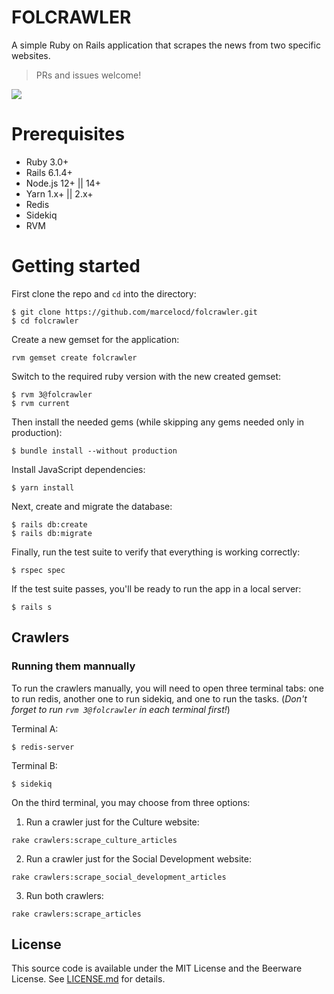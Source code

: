 # FOLCRAWLER

A simple Ruby on Rails application that scrapes the news from two specific websites.
> PRs and issues welcome!

![](folcrawler.gif)

# Prerequisites

- Ruby 3.0+
- Rails 6.1.4+
- Node.js 12+ || 14+
- Yarn 1.x+ || 2.x+
- Redis
- Sidekiq
- RVM


# Getting started
First clone the repo and `cd` into the directory:

```
$ git clone https://github.com/marcelocd/folcrawler.git
$ cd folcrawler
```
Create a new gemset for the application:
```
rvm gemset create folcrawler
```
Switch to the required ruby version with the new created gemset:
```
$ rvm 3@folcrawler
$ rvm current
```

Then install the needed gems (while skipping any gems needed only in production):

```
$ bundle install --without production
```

Install JavaScript dependencies:

```
$ yarn install
```

Next, create and migrate the database:

```
$ rails db:create
$ rails db:migrate
```

Finally, run the test suite to verify that everything is working correctly:

```
$ rspec spec
```

If the test suite passes, you'll be ready to run the app in a local server:
```
$ rails s
```
## Crawlers
### Running them mannually
To run the crawlers manually, you will need to open three  terminal tabs: one to run redis, another one to run sidekiq, and one to run the tasks.
(*Don't forget to run `rvm 3@folcrawler` in each terminal first!*)

Terminal A:
```
$ redis-server
```

Terminal B:
```
$ sidekiq
```
On the third terminal, you may choose from three options:
1) Run a crawler just for the Culture website:
```
rake crawlers:scrape_culture_articles
```
2) Run a crawler just for the Social Development website:
```
rake crawlers:scrape_social_development_articles
```
3) Run both crawlers:
```
rake crawlers:scrape_articles
```
## License

This source code is available under the MIT License and the Beerware License. See [LICENSE.md](LICENSE.md) for details.
